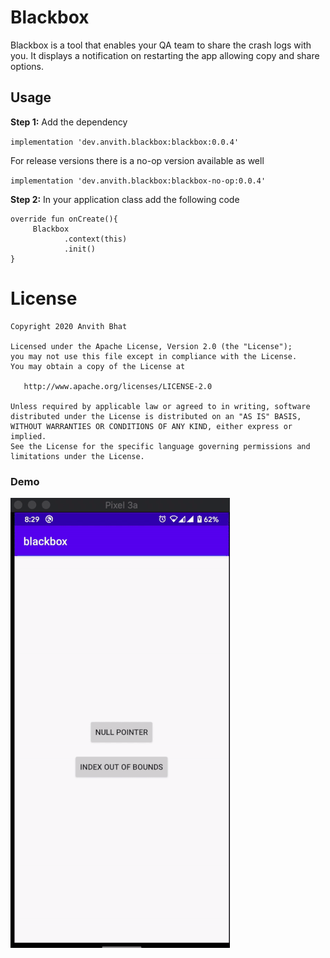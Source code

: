 # Blackbox

Blackbox is a tool that enables your QA team to share the crash logs with you. It displays a notification on restarting the app allowing copy and share options.

## Usage
**Step 1:**  Add the dependency

`implementation 'dev.anvith.blackbox:blackbox:0.0.4'`


For release versions there is a no-op version available as well

`implementation 'dev.anvith.blackbox:blackbox-no-op:0.0.4'`

**Step 2:**
In your application class add the following code

	override fun onCreate(){
		 Blackbox
	            .context(this)
	            .init()
	}



License
=======

    Copyright 2020 Anvith Bhat

    Licensed under the Apache License, Version 2.0 (the "License");
    you may not use this file except in compliance with the License.
    You may obtain a copy of the License at

       http://www.apache.org/licenses/LICENSE-2.0

    Unless required by applicable law or agreed to in writing, software
    distributed under the License is distributed on an "AS IS" BASIS,
    WITHOUT WARRANTIES OR CONDITIONS OF ANY KIND, either express or implied.
    See the License for the specific language governing permissions and
    limitations under the License.


### Demo
![Demo](assets/demo.gif)

